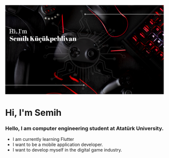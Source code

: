 <img src="https://github.com/Semihkp/Semihkp/blob/main/smhkckphlvn.png?raw=true" width="1200" hight="400">

<h1> Hi, I'm Semih</h1>

<h3> Hello, I am computer engineering student at Atatürk University.</h3>

<ul>
  <li>I am currently learning Flutter </li>
  <li>I want to be a mobile application developer.</li>
  <li>I want to develop myself in the digital game industry.</li>
  
  
  </u>

